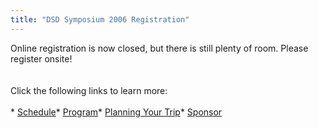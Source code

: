 ```yaml
---
title: "DSD Symposium 2006 Registration"
---
```


Online registration is now closed, but there is still plenty of room. Please register onsite!<br><br><br>Click the following links to learn more:<br><br>* [Schedule][1]* [Program][2]* [Planning Your Trip][3]* [Sponsor][4]

 [1]: /dsdsymposium2006/schedule%5Cn
 [2]: /dsdsymposium2006/program%5Cn
 [3]: /dsdsymposium2006/travel%5Cn
 [4]: /dsdsymposium2006/sponsor%5Cn%5Cn%3C%21--textileRef%3A12960445905d852b4e16db3%3A1%3Ashelve--%3E%5Cn%5Cn